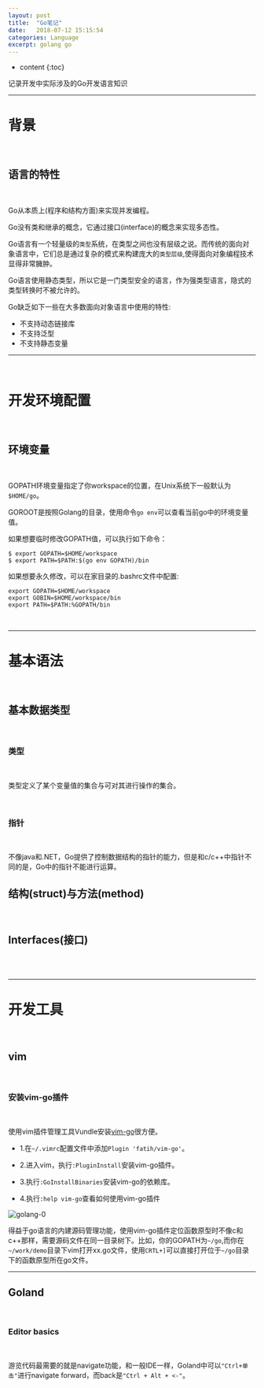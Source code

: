 ```yaml
---
layout: post
title:  "Go笔记"
date:   2018-07-12 15:15:54
categories: Language
excerpt: golang go 
---
```


* content
{:toc}

记录开发中实际涉及的Go开发语言知识

---

# 背景

<br />

## 语言的特性

<br />

Go从本质上(程序和结构方面)来实现并发编程。

Go没有类和继承的概念，它通过接口(interface)的概念来实现多态性。

Go语言有一个轻量级的`类型`系统，在类型之间也没有层级之说。而传统的面向对象语言中，它们总是通过复杂的模式来构建庞大的`类型层级`,使得面向对象编程技术显得非常臃肿。

Go语言使用静态类型，所以它是一门类型安全的语言，作为强类型语言，隐式的类型转换时不被允许的。

Go缺乏如下一些在大多数面向对象语言中使用的特性:

* 不支持动态链接库
* 不支持泛型
* 不支持静态变量

---

<br />

# 开发环境配置

<br />

## 环境变量

<br />

GOPATH环境变量指定了你workspace的位置，在Unix系统下一般默认为`$HOME/go`。

GOROOT是按照Golang的目录，使用命令`go env`可以查看当前go中的环境变量值。

如果想要临时修改GOPATH值，可以执行如下命令：

	$ export GOPATH=$HOME/workspace
	$ export PATH=$PATH:$(go env GOPATH)/bin

如果想要永久修改，可以在家目录的.bashrc文件中配置:

	export GOPATH=$HOME/workspace
	export GOBIN=$HOME/workspace/bin
	export PATH=$PATH:%GOPATH/bin


<br />

---

# 基本语法

<br />

## 基本数据类型

<br />

### 类型

<br />

类型定义了某个变量值的集合与可对其进行操作的集合。



<br />

### 指针

<br />

不像java和.NET，Go提供了控制数据结构的指针的能力，但是和c/c++中指针不同的是，Go中的指针不能进行运算。


## 结构(struct)与方法(method)

<br />





## Interfaces(接口)

<br />




<br />

---

# 开发工具

<br />

## vim

<br />

### 安装vim-go插件

<br />

使用vim插件管理工具Vundle安装[vim-go](https://github.com/fatih/vim-go)很方便。

* 1.在`~/.vimrc`配置文件中添加`Plugin 'fatih/vim-go'`。

* 2.进入vim，执行`:PluginInstall`安装vim-go插件。

* 3.执行`:GoInstallBinaries`安装vim-go的依赖库。

* 4.执行`:help vim-go`查看如何使用vim-go插件

![golang-0](http://omp8s6jms.bkt.clouddn.com/image/git/golang-0.png)


得益于go语言的内建源码管理功能，使用vim-go插件定位函数原型时不像c和c++那样，需要源码文件在同一目录树下。比如，你的GOPATH为`~/go`,而你在`~/work/demo`目录下vim打开xx.go文件，使用`CRTL+]`可以直接打开位于`~/go`目录下的函数原型所在go文件。



---

## Goland

<br />

### Editor basics

<br />

游览代码最需要的就是navigate功能，和一般IDE一样，Goland中可以`"Ctrl+单击"`进行navigate forward，而back是`"Ctrl + Alt + <-"`。

